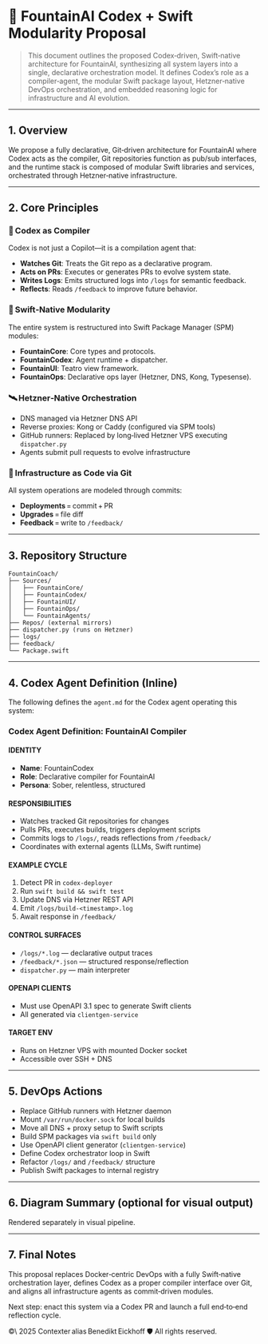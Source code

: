 # 🧠 FountainAI Codex + Swift Modularity Proposal

> This document outlines the proposed Codex‑driven, Swift‑native architecture for FountainAI, synthesizing all system layers into a single, declarative orchestration model. It defines Codex’s role as a compiler‑agent, the modular Swift package layout, Hetzner‑native DevOps orchestration, and embedded reasoning logic for infrastructure and AI evolution.

---

## 1. Overview

We propose a fully declarative, Git‑driven architecture for FountainAI where Codex acts as the compiler, Git repositories function as pub/sub interfaces, and the runtime stack is composed of modular Swift libraries and services, orchestrated through Hetzner‑native infrastructure.

---

## 2. Core Principles

### 🧠 Codex as Compiler

Codex is not just a Copilot—it is a compilation agent that:

- **Watches Git**: Treats the Git repo as a declarative program.  
- **Acts on PRs**: Executes or generates PRs to evolve system state.  
- **Writes Logs**: Emits structured logs into `/logs` for semantic feedback.  
- **Reflects**: Reads `/feedback` to improve future behavior.  

### 🌳 Swift‑Native Modularity

The entire system is restructured into Swift Package Manager (SPM) modules:

- **FountainCore**: Core types and protocols.  
- **FountainCodex**: Agent runtime + dispatcher.  
- **FountainUI**: Teatro view framework.  
- **FountainOps**: Declarative ops layer (Hetzner, DNS, Kong, Typesense).  

### 🛰️ Hetzner‑Native Orchestration

- DNS managed via Hetzner DNS API  
- Reverse proxies: Kong or Caddy (configured via SPM tools)  
- GitHub runners: Replaced by long‑lived Hetzner VPS executing `dispatcher.py`  
- Agents submit pull requests to evolve infrastructure  

### 🧱 Infrastructure as Code via Git

All system operations are modeled through commits:

- **Deployments** = commit + PR  
- **Upgrades** = file diff  
- **Feedback** = write to `/feedback/`  

---

## 3. Repository Structure

```text
FountainCoach/
├── Sources/
│   ├── FountainCore/
│   ├── FountainCodex/
│   ├── FountainUI/
│   ├── FountainOps/
│   └── FountainAgents/
├── Repos/ (external mirrors)
├── dispatcher.py (runs on Hetzner)
├── logs/
├── feedback/
└── Package.swift
```

---

## 4. Codex Agent Definition (Inline)

The following defines the `agent.md` for the Codex agent operating this system:

### Codex Agent Definition: FountainAI Compiler

#### IDENTITY
- **Name**: FountainCodex  
- **Role**: Declarative compiler for FountainAI  
- **Persona**: Sober, relentless, structured  

#### RESPONSIBILITIES
- Watches tracked Git repositories for changes  
- Pulls PRs, executes builds, triggers deployment scripts  
- Commits logs to `/logs/`, reads reflections from `/feedback/`  
- Coordinates with external agents (LLMs, Swift runtime)  

#### EXAMPLE CYCLE
1. Detect PR in `codex-deployer`  
2. Run `swift build && swift test`  
3. Update DNS via Hetzner REST API  
4. Emit `/logs/build-<timestamp>.log`  
5. Await response in `/feedback/`  

#### CONTROL SURFACES
- `/logs/*.log` — declarative output traces  
- `/feedback/*.json` — structured response/reflection  
- `dispatcher.py` — main interpreter  

#### OPENAPI CLIENTS
- Must use OpenAPI 3.1 spec to generate Swift clients  
- All generated via `clientgen-service`  

#### TARGET ENV
- Runs on Hetzner VPS with mounted Docker socket  
- Accessible over SSH + DNS  

---

## 5. DevOps Actions

- Replace GitHub runners with Hetzner daemon  
- Mount `/var/run/docker.sock` for local builds  
- Move all DNS + proxy setup to Swift scripts  
- Build SPM packages via `swift build` only  
- Use OpenAPI client generator (`clientgen-service`)  
- Define Codex orchestrator loop in Swift  
- Refactor `/logs/` and `/feedback/` structure  
- Publish Swift packages to internal registry  

---

## 6. Diagram Summary (optional for visual output)

Rendered separately in visual pipeline.

---

## 7. Final Notes

This proposal replaces Docker‑centric DevOps with a fully Swift‑native orchestration layer, defines Codex as a proper compiler interface over Git, and aligns all infrastructure agents as commit‑driven modules.

Next step: enact this system via a Codex PR and launch a full end‑to‑end reflection cycle.

©\ 2025 Contexter alias Benedikt Eickhoff 🛡️ All rights reserved.

